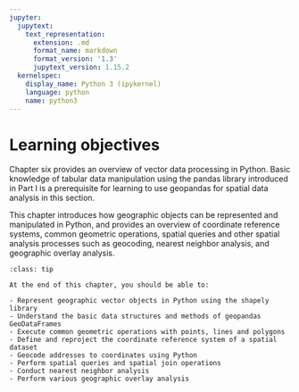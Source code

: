 ```yaml
---
jupyter:
  jupytext:
    text_representation:
      extension: .md
      format_name: markdown
      format_version: '1.3'
      jupytext_version: 1.15.2
  kernelspec:
    display_name: Python 3 (ipykernel)
    language: python
    name: python3
---
```


<!-- #region editable=true slideshow={"slide_type": ""} tags=["learning_objectives"] -->
# Learning objectives
<!-- #endregion -->

<!-- #region editable=true slideshow={"slide_type": ""} -->
Chapter six provides an overview of vector data processing in Python. Basic knowledge of tabular data manipulation using the pandas library introduced in Part I is a prerequisite for learning to use geopandas for spatial data analysis in this section.

This chapter introduces how geographic objects can be represented and manipulated in Python, and provides an overview of coordinate reference systems, common geometric operations, spatial queries and other spatial analysis processes such as geocoding, nearest neighbor analysis, and geographic overlay analysis. 
<!-- #endregion -->

<!-- #region editable=true slideshow={"slide_type": ""} tags=["lo_box"] -->
```{admonition} Learning objectives
:class: tip

At the end of this chapter, you should be able to:

- Represent geographic vector objects in Python using the shapely library
- Understand the basic data structures and methods of geopandas GeoDataFrames
- Execute common geometric operations with points, lines and polygons
- Define and reproject the coordinate reference system of a spatial dataset
- Geocode addresses to coordinates using Python
- Perform spatial queries and spatial join operations
- Conduct nearest neighbor analysis
- Perform various geographic overlay analysis

```
<!-- #endregion -->

```python

```

